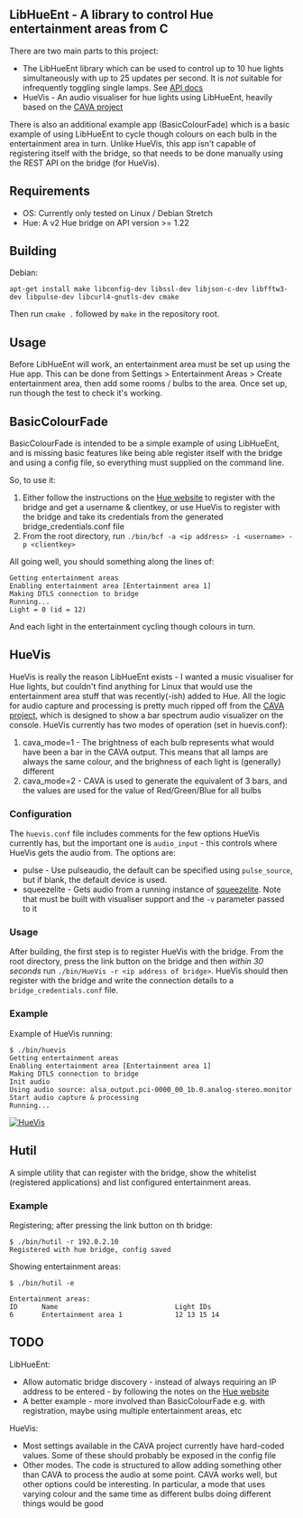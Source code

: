 LibHueEnt - A library to control Hue entertainment areas from C
---------------------------------------------------------------
There are two main parts to this project:
* The LibHueEnt library which can be used to control up to 10 hue lights simultaneously with up to 25 updates per second. It is _not_ suitable for infrequently toggling single lamps. See [API docs](https://raw.githack.com/daniel1111/HueLibEnt/master/docs/index.html)
* HueVis - An audio visualiser for hue lights using LibHueEnt, heavily based on the [CAVA project](https://github.com/karlstav/cava/)

There is also an additional example app (BasicColourFade) which is a basic example of using LibHueEnt to cycle though colours on each bulb in the entertainment area in turn. Unlike HueVis, this app isn't capable of registering itself with the bridge, so that needs to be done manually using the REST API on the bridge (for HueVis).

Requirements
------------
* OS: Currently only tested on Linux / Debian Stretch
* Hue: A v2 Hue bridge on API version >= 1.22 

Building
--------

Debian:

    apt-get install make libconfig-dev libssl-dev libjson-c-dev libfftw3-dev libpulse-dev libcurl4-gnutls-dev cmake

Then run `cmake .` followed by `make` in the repository root.


## Usage
Before LibHueEnt will work, an entertainment area must be set up using the Hue app. This can be done from Settings > Entertainment Areas > Create entertainment area, then add some rooms / bulbs to the area. Once set up, run though the test to check it's working.

## BasicColourFade
BasicColourFade is intended to be a simple example of using LibHueEnt, and is missing basic features like being able register itself with the bridge and using a config file, so everything must supplied on the command line.

So, to use it:
1. Either follow the instructions on the [Hue website](https://developers.meethue.com/develop/hue-entertainment/philips-hue-entertainment-api/) to register with the bridge and get a username & clientkey, or use HueVis to register with the bridge and take its credentials from the generated bridge_credentials.conf file
2. From the root directory, run `./bin/bcf -a <ip address> -i <username> -p <clientkey>`

All going well, you should something along the lines of:

    Getting entertainment areas
    Enabling entertainment area [Entertainment area 1]
    Making DTLS connection to bridge
    Running...
    Light = 0 (id = 12)

And each light in the entertainment cycling though colours in turn.

## HueVis
HueVis is really the reason LibHueEnt exists - I wanted a music visualiser for Hue lights, but couldn't find anything for Linux that would use the entertainment area stuff that was recently(-ish) added to Hue.
All the logic for audio capture and processing is pretty much ripped off from the [CAVA project](https://github.com/karlstav/cava/), which is designed to show a bar spectrum audio visualizer on the console.
HueVis currently has two modes of operation (set in huevis.conf):
1. cava_mode=1 - The brightness of each bulb represents what would have been a bar in the CAVA output. This means that all lamps are always the same colour, and the brighness of each light is (generally) different
2. cava_mode=2 - CAVA is used to generate the equivalent of 3 bars, and the values are used for the value of Red/Green/Blue for all bulbs

### Configuration
The `huevis.conf` file includes comments for the few options HueVis currently has, but the important one is `audio_input` - this controls where HueVis gets the audio from. The options are:
* pulse - Use pulseaudio, the default can be specified using `pulse_source`, but if blank, the default device is used.
* squeezelite - Gets audio from a running instance of [squeezelite](https://github.com/ralph-irving/squeezelite). Note that must be built with visualiser support and the `-v` parameter passed to it
 
### Usage
After building, the first step is to register HueVis with the bridge. From the root directory, press the link button on the bridge and then _within 30 seconds_ run `./bin/HueVis -r <ip address of bridge>`. HueVis should then register with the bridge and write the connection details to a `bridge_credentials.conf` file.

### Example
Example of HueVis running:

    $ ./bin/huevis 
    Getting entertainment areas
    Enabling entertainment area [Entertainment area 1]
    Making DTLS connection to bridge
    Init audio
    Using audio source: alsa_output.pci-0000_00_1b.0.analog-stereo.monitor
    Start audio capture & processing
    Running...


[![HueVis](http://img.youtube.com/vi/OZpMm7RhmM8/0.jpg)](https://youtu.be/OZpMm7RhmM8)

## Hutil
A simple utility that can register with the bridge, show the whitelist (registered applications) and list configured entertainment areas.

### Example
Registering; after pressing the link button on th bridge:

    $ ./bin/hutil -r 192.0.2.10
    Registered with hue bridge, config saved

Showing entertainment areas:

    $ ./bin/hutil -e

    Entertainment areas:
    ID      Name                             Light IDs
    6       Entertainment area 1             12 13 15 14 



## TODO
LibHueEnt:
* Allow automatic bridge discovery - instead of always requiring an IP address to be entered - by following the notes on the [Hue website](https://developers.meethue.com/develop/application-design-guidance/hue-bridge-discovery/)
* A better example - more involved than BasicColourFade e.g. with registration, maybe using multiple entertainment areas, etc

HueVis:
* Most settings available in the CAVA project currently have hard-coded values. Some of these should probably be exposed in the config file
* Other modes. The code is structured to allow adding something other than CAVA to process the audio at some point. CAVA works well, but other options could be interesting. In particular, a mode that uses varying colour and the same time as different bulbs doing different things would be good
